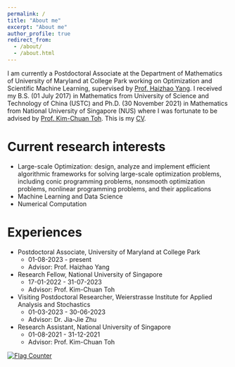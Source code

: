 ```yaml
---
permalink: /
title: "About me"
excerpt: "About me"
author_profile: true
redirect_from: 
  - /about/
  - /about.html
---
```


I am currently a Postdoctoral Associate at the Department of Mathematics of University of Maryland at College Park working on Optimization and Scientific Machine Learning, supervised by [Prof. Haizhao Yang](https://haizhaoyang.github.io/). I received my B.S. (01 July 2017) in Mathematics from University of Science and Technology of China (USTC) and Ph.D. (30 November 2021) in Mathematics from National University of Singapore (NUS) where I was fortunate to be advised by [Prof. Kim-Chuan Toh](https://blog.nus.edu.sg/mattohkc/). This is my [CV](/files/LingLiangCVAug2023.pdf).

Current research interests
======
- Large-scale Optimization: design, analyze and implement efficient algorithmic frameworks for solving large-scale optimization problems, including conic programming problems, nonsmooth optimization problems, nonlinear programming problems, and their applications
- Machine Learning and Data Science
- Numerical Computation

Experiences
======
- Postdoctoral Associate, University of Maryland at College Park
  - 01-08-2023 - present
  - Advisor: Prof. Haizhao Yang 
- Research Fellow, National University of Singapore
  - 17-01-2022 - 31-07-2023
  - Advisor: Prof. Kim-Chuan Toh
- Visiting Postdoctoral Researcher, Weierstrasse Institute for Applied Analysis and Stochastics
  - 01-03-2023 - 30-06-2023
  - Advisor: Dr. Jia-Jie Zhu
- Research Assistant, National University of Singapore
  - 01-08-2021 - 31-12-2021
  - Advisor: Prof. Kim-Chuan Toh

<a href="https://info.flagcounter.com/3SGt"><img src="https://s11.flagcounter.com/count2/3SGt/bg_FFFFFF/txt_000000/border_CCCCCC/columns_2/maxflags_10/viewers_0/labels_0/pageviews_0/flags_0/percent_0/" alt="Flag Counter" border="0"></a>